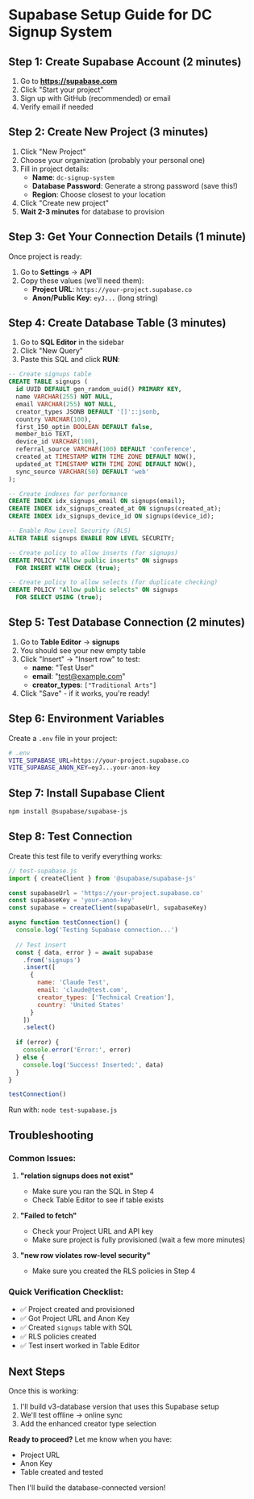 # Supabase Setup Guide for DC Signup System

## Step 1: Create Supabase Account (2 minutes)

1. Go to **https://supabase.com**
2. Click "Start your project" 
3. Sign up with GitHub (recommended) or email
4. Verify email if needed

## Step 2: Create New Project (3 minutes)

1. Click "New Project"
2. Choose your organization (probably your personal one)
3. Fill in project details:
   - **Name**: `dc-signup-system`
   - **Database Password**: Generate a strong password (save this!)
   - **Region**: Choose closest to your location
4. Click "Create new project"
5. **Wait 2-3 minutes** for database to provision

## Step 3: Get Your Connection Details (1 minute)

Once project is ready:
1. Go to **Settings** → **API**
2. Copy these values (we'll need them):
   - **Project URL**: `https://your-project.supabase.co`
   - **Anon/Public Key**: `eyJ...` (long string)

## Step 4: Create Database Table (3 minutes)

1. Go to **SQL Editor** in the sidebar
2. Click "New Query"
3. Paste this SQL and click **RUN**:

```sql
-- Create signups table
CREATE TABLE signups (
  id UUID DEFAULT gen_random_uuid() PRIMARY KEY,
  name VARCHAR(255) NOT NULL,
  email VARCHAR(255) NOT NULL,
  creator_types JSONB DEFAULT '[]'::jsonb,
  country VARCHAR(100),
  first_150_optin BOOLEAN DEFAULT false,
  member_bio TEXT,
  device_id VARCHAR(100),
  referral_source VARCHAR(100) DEFAULT 'conference',
  created_at TIMESTAMP WITH TIME ZONE DEFAULT NOW(),
  updated_at TIMESTAMP WITH TIME ZONE DEFAULT NOW(),
  sync_source VARCHAR(50) DEFAULT 'web'
);

-- Create indexes for performance
CREATE INDEX idx_signups_email ON signups(email);
CREATE INDEX idx_signups_created_at ON signups(created_at);
CREATE INDEX idx_signups_device_id ON signups(device_id);

-- Enable Row Level Security (RLS)
ALTER TABLE signups ENABLE ROW LEVEL SECURITY;

-- Create policy to allow inserts (for signups)
CREATE POLICY "Allow public inserts" ON signups
  FOR INSERT WITH CHECK (true);

-- Create policy to allow selects (for duplicate checking)
CREATE POLICY "Allow public selects" ON signups
  FOR SELECT USING (true);
```

## Step 5: Test Database Connection (2 minutes)

1. Go to **Table Editor** → **signups**
2. You should see your new empty table
3. Click "Insert" → "Insert row" to test:
   - **name**: "Test User"
   - **email**: "test@example.com"
   - **creator_types**: `["Traditional Arts"]`
4. Click "Save" - if it works, you're ready!

## Step 6: Environment Variables

Create a `.env` file in your project:

```bash
# .env
VITE_SUPABASE_URL=https://your-project.supabase.co
VITE_SUPABASE_ANON_KEY=eyJ...your-anon-key
```

## Step 7: Install Supabase Client

```bash
npm install @supabase/supabase-js
```

## Step 8: Test Connection

Create this test file to verify everything works:

```javascript
// test-supabase.js
import { createClient } from '@supabase/supabase-js'

const supabaseUrl = 'https://your-project.supabase.co'
const supabaseKey = 'your-anon-key'
const supabase = createClient(supabaseUrl, supabaseKey)

async function testConnection() {
  console.log('Testing Supabase connection...')
  
  // Test insert
  const { data, error } = await supabase
    .from('signups')
    .insert([
      {
        name: 'Claude Test',
        email: 'claude@test.com',
        creator_types: ['Technical Creation'],
        country: 'United States'
      }
    ])
    .select()
  
  if (error) {
    console.error('Error:', error)
  } else {
    console.log('Success! Inserted:', data)
  }
}

testConnection()
```

Run with: `node test-supabase.js`

## Troubleshooting

### Common Issues:

1. **"relation signups does not exist"**
   - Make sure you ran the SQL in Step 4
   - Check Table Editor to see if table exists

2. **"Failed to fetch"** 
   - Check your Project URL and API key
   - Make sure project is fully provisioned (wait a few more minutes)

3. **"new row violates row-level security"**
   - Make sure you created the RLS policies in Step 4

### Quick Verification Checklist:
- ✅ Project created and provisioned
- ✅ Got Project URL and Anon Key  
- ✅ Created `signups` table with SQL
- ✅ RLS policies created
- ✅ Test insert worked in Table Editor

## Next Steps

Once this is working:
1. I'll build v3-database version that uses this Supabase setup
2. We'll test offline → online sync
3. Add the enhanced creator type selection

**Ready to proceed?** Let me know when you have:
- Project URL 
- Anon Key
- Table created and tested

Then I'll build the database-connected version!